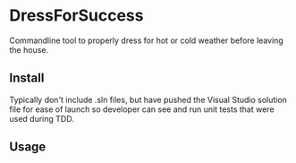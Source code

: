 # DressForSuccess

Commandline tool to properly dress for hot or cold weather before leaving the house.


## Install

Typically don't include .sln files, but have pushed the Visual Studio solution file for ease of launch so developer can see and run unit tests that were used during TDD.


## Usage



